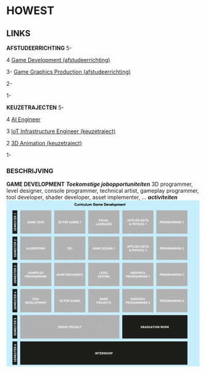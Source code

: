 # HOWEST

## LINKS
**AFSTUDEERRICHTING**
5-

4 [Game Development (afstudeerrichting)](https://www.howest.be/nl/opleidingen/bachelor/digital-arts-and-entertainment/game-development)

3-
[Game Graphics Production (afstudeerrichting)](https://www.howest.be/nl/opleidingen/bachelor/digital-arts-and-entertainment/game-graphics-production)

2-

1-

**KEUZETRAJECTEN**
5-

4 [AI Engineer](https://www.howest.be/nl/opleidingen/bachelor/multimedia-en-communicatietechnologie/ai-engineer)

3 [IoT Infrastructure Engineer (keuzetraject)](https://www.howest.be/nl/opleidingen/bachelor/multimedia-en-communicatietechnologie/iot-infrastructure-engineer)

2 [3D Animation (keuzetraject)](https://www.howest.be/nl/opleidingen/bachelor/digital-arts-and-entertainment/3D-animation)

1-

### BESCHRIJVING
**GAME DEVELOPMENT**
***Toekomstige jobopportuniteiten***
3D programmer, level designer, console programmer, technical artist, gameplay programmer, tool developer, shader developer, asset implementer, ...
***activiteiten***
![GEMDEV](/images/GEMDEV.png)

